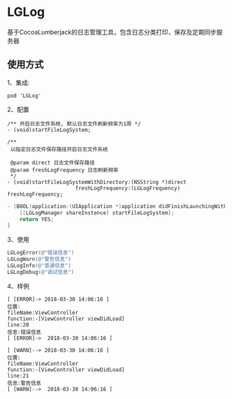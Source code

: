 # LGLog
基于CocoaLumberjack的日志管理工具，包含日志分类打印，保存及定期同步服务器

## 使用方式

1、集成:

```
pod 'LGLog'
```
2、配置

```
/** 开启日志文件系统, 默认日志文件刷新频率为1周 */
- (void)startFileLogSystem;

/**
 以指定日志文件保存路径开启日志文件系统

 @param direct 日志文件保存路径
 @param freshLogFrequency 日志刷新频率
 */
- (void)startFileLogSystemWithDirectory:(NSString *)direct
                      freshLogFrequency:(LGLogFrequency) freshLogFrequency;
```

```objective-c
- (BOOL)application:(UIApplication *)application didFinishLaunchingWithOptions:(NSDictionary *)launchOptions {
    [[LGLogManager shareInstence] startFileLogSystem];
    return YES;
}

```
3、使用

```objective-c
LGLogError(@"错误信息")
LGLogWarn(@"警告信息")
LGLogInfo(@"普通信息")
LGLogDebug(@"调试信息")

```
4、样例

```
[ [ERROR]-> 2018-03-30 14:06:16 ] 
位置: 
fileName:ViewController
function:-[ViewController viewDidLoad]
line:20 
信息:错误信息
[ [ERROR]->  2018-03-30 14:06:16 ]
```
```
[ [WARN]--> 2018-03-30 14:06:16 ] 
位置: 
fileName:ViewController
function:-[ViewController viewDidLoad]
line:21 
信息:警告信息
[ [WARN]-->  2018-03-30 14:06:16 ]
```